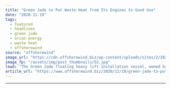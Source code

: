 ```yaml
---
title: "Green Jade to Put Waste Heat from Its Engines to Good Use"
date: "2020-11-19"
tags: 
  - featured
  - headlines
  - green jade
  - orcan energy
  - waste heat
  - offshorewind
source: "offshorewind"
image_url: "https://cdn.offshorewind.biz/wp-content/uploads/sites/2/2020/07/14104932/CDWE_Green-Jade.jpg"
image_fp: "/assets/img/post_thumbnails/52.jpg"
lead: "The Green Jade floating heavy lift installation vessel, owned by CSBC-DEME Wind Engineering (CDWE) and"
article_url: "https://www.offshorewind.biz/2020/11/19/green-jade-to-put-waste-heat-from-its-engines-to-good-use/"
---
```


---
